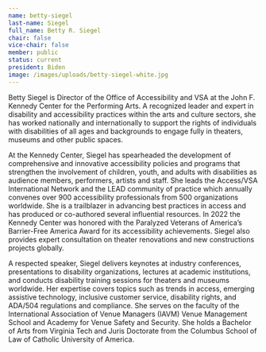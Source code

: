 ```yaml
---
name: betty-siegel
last-name: Siegel
full_name: Betty R. Siegel
chair: false
vice-chair: false
member: public
status: current
president: Biden
image: /images/uploads/betty-siegel-white.jpg
---
```

Betty Siegel is Director of the Office of Accessibility and VSA at the John F. Kennedy Center for the Performing Arts. A recognized leader and expert in disability and accessibility practices within the arts and culture sectors, she has worked nationally and internationally to support the rights of individuals with disabilities of all ages and backgrounds to engage fully in theaters, museums and other public spaces.

At the Kennedy Center, Siegel has spearheaded the development of comprehensive and innovative accessibility policies and programs that strengthen the involvement of children, youth, and adults with disabilities as audience members, performers, artists and staff. She leads the Access/VSA International Network and the LEAD community of practice which annually convenes over 900 accessibility professionals from 500 organizations worldwide. She is a trailblazer in advancing best practices in access and has produced or co-authored several influential resources. In 2022 the Kennedy Center was honored with the Paralyzed Veterans of America’s Barrier-Free America Award for its accessibility achievements. Siegel also provides expert consultation on theater renovations and new constructions projects globally.

A respected speaker, Siegel delivers keynotes at industry conferences, presentations to disability organizations, lectures at academic institutions, and conducts disability training sessions for theaters and museums worldwide. Her expertise covers topics such as trends in access, emerging assistive technology, inclusive customer service, disability rights, and ADA/504 regulations and compliance. She serves on the faculty of the International Association of Venue Managers (IAVM) Venue Management School and Academy for Venue Safety and Security. She holds a Bachelor of Arts from Virginia Tech and Juris Doctorate from the Columbus School of Law of Catholic University of America.

